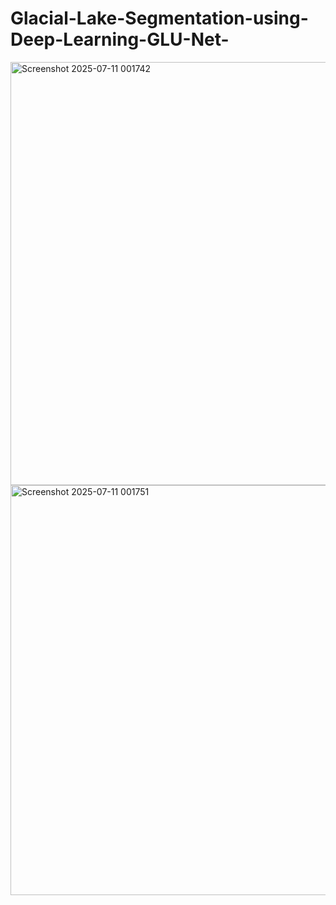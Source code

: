 # Glacial-Lake-Segmentation-using-Deep-Learning-GLU-Net-

<img width="1201" height="677" alt="Screenshot 2025-07-11 001742" src="https://github.com/user-attachments/assets/0bffc68b-6b2a-44f2-a17f-cc8fe88875b3" />
<img width="1191" height="656" alt="Screenshot 2025-07-11 001751" src="https://github.com/user-attachments/assets/c13b7008-3e70-414b-ac30-d5c43a4090d2" />
